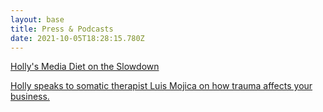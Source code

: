 ```yaml
---
layout: base
title: Press & Podcasts
date: 2021-10-05T18:28:15.780Z
---
```



[Holly's Media Diet on the Slowdown](https://www.slowdown.tv/see/holly-howard-media-diet) 

[Holly speaks to somatic therapist Luis Mojica on how trauma affects your business. ](https://podcasts.apple.com/us/podcast/ep-37-how-trauma-affects-your-business-holly-howard/id1520796424?i=1000511775926)